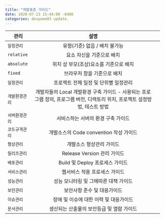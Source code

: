 ```yaml
---
title: "개발표준 가이드"
date: 2020-07-23 15:44:00 -0400
categories: devpome83 update.
---
```


| 관리           |                                                             설명                                                             |     |
| -------------- | :--------------------------------------------------------------------------------------------------------------------------: | --: |
| `일정관리`     |                                                유형(기준) 없음 / 배치 불가능                                                 |     |
| `relative`     |                                                  요소 자신을 기준으로 배치                                                   |     |
| `absolute`     |                                            위치 상 부모(조상)요소를 기준으로 배치                                            |     |
| `fixed`        |                                                 브라우저 창을 기준으로 배치                                                  |     |
| `일정관리`     |                                            프로젝트 전체 일정 및 단위별 일정관리                                             |
| `개발환경관리` | 개발자들의 Local 개발환경 구축 가이드 - 사용되는 프로그램 정의, 프로그램 버전, 디렉토리 위치, 프로젝트 설정방법, 테스트 방법 |
| `서버환경관리` |                                              서비스하는 서버의 환경 구축 가이드                                              |
| `코드규격관리` |                                            개발소스의 Code convention 작성 가이드                                            |
| `형상관리`     |                                                   개발소스 형상관리 가이드                                                   |
| `릴리즈관리`   |                                                 Release Version 관리 가이드                                                  |
| `배포관리`     |                                               Build 및 Deploy 프로세스 가이드                                                |
| `서비스관리`   |                                                웹서비스 적용 프로세스 가이드                                                 |
| `성능관리`     |                                            성능 모니터링 및 그에따른 대책 가이드                                             |
| `보안관리`     |                                                 보안사항 준수 및 대응가이드                                                  |
| `이슈관리`     |                                            장애 및 이슈에 대한 이력 및 대응가이드                                            |
| `문서관리`     |                                          생산되는 산출물의 보안등급 및 열람 가이드                                           |
